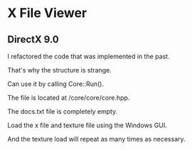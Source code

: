 # X File Viewer

## DirectX 9.0

I refactored the code that was implemented in the past.

That's why the structure is strange.

Can use it by calling Core::Run().

The file is located at /core/core/core.hpp.

The docs.txt file is completely empty.

Load the x file and texture file using the Windows GUI.

And the texture load will repeat as many times as necessary.
